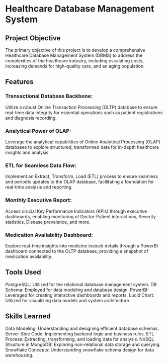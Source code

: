 # Healthcare Database Management System
## Project Objective
The primary objective of this project is to develop a comprehensive Healthcare Database Management System (DBMS) to address the complexities of the healthcare industry, including escalating costs, increasing demands for high-quality care, and an aging population.

## Features
### Transactional Database Backbone: 
Utilize a robust Online Transaction Processing (OLTP) database to ensure real-time data integrity for essential operations such as patient registrations and diagnosis recording.

### Analytical Power of OLAP:
Leverage the analytical capabilities of Online Analytical Processing (OLAP) databases to explore structured, transformed data for in-depth healthcare insights and analysis.

### ETL for Seamless Data Flow:
Implement an Extract, Transform, Load (ETL) process to ensure seamless and periodic updates to the OLAP database, facilitating a foundation for real-time analysis and reporting.

### Monthly Executive Report:
Access crucial Key Performance Indicators (KPIs) through executive dashboards, enabling monitoring of Doctor-Patient interactions, Severity statistics, Disease prevalence, and more.

### Medication Availability Dashboard:
Explore real-time insights into medicine instock details through a PowerBI dashboard connected to the OLTP database, providing a snapshot of medication availability.

## Tools Used
PostgreSQL: Utilized for the relational database management system.
DB Schema: Employed for data modeling and database design.
PowerBI: Leveraged for creating interactive dashboards and reports.
Lucid Chart: Utilized for visualizing data models and system architecture.

## Skills Learned
Data Modeling: Understanding and designing efficient database schemas.
Server-Side Code: Implementing backend logic and business rules.
ETL Process: Extracting, transforming, and loading data for analysis.
NoSQL Structure in MongoDB: Exploring non-relational data storage and querying.
Snowflake Concepts: Understanding snowflake schema design for data warehousing.

